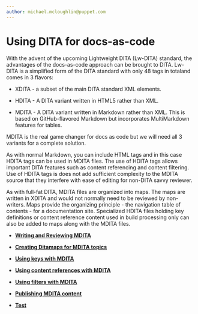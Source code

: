 ```yaml
---
author: michael.mcloughlin@puppet.com
---
```


# Using DITA for docs-as-code

With the advent of the upcoming Lightweight DITA \(Lw-DITA\) standard, the advantages of the docs-as-code approach can be brought to DITA. Lw-DITA is a simplified form of the DITA standard with only 48 tags in totaland comes in 3 flavors:

-   XDITA - a subset of the main DITA standard XML elements.

-   HDITA - A DITA variant written in HTML5 rather than XML.

-   MDITA - A DITA variant written in Markdown rather than XML. This is based on GitHub-flavored Markdown but incorporates MultiMarkdown features for tables.


MDITA is the real game changer for docs as code but we will need all 3 variants for a complete solution.

As with normal Markdown, you can include HTML tags and in this case HDITA tags can be used in MDITA files. The use of HDITA tags allows important DITA features such as content referencing and content filtering. Use of HDITA tags is does not add sufficient complexity to the MDITA source that they interfere with ease of editing for non-DITA savvy reviewer.

As with full-fat DITA, MDITA files are organized into maps. The maps are written in XDITA and would not normally need to be reviewed by non-writers. Maps provide the organizing principle - the navigation table of contents - for a documentation site. Specialized HDITA files holding key definitions or content reference content used in build processing only can also be added to maps along with the MDITA files.

-   **[Writing and Reviewing MDITA](write-review-MDITA.md)**  

-   **[Creating Ditamaps for MDITA topics](Ditamaps4dac.md)**  

-   **[Using keys with MDITA](MDITA-keys.md)**  

-   **[Using content references with MDITA](MDITA-conrefs.md)**  

-   **[Using filters with MDITA](MDITA-filters.md)**  

-   **[Publishing MDITA content](publish-MDITA.md)**  

-   **[Test](test.md)**  


